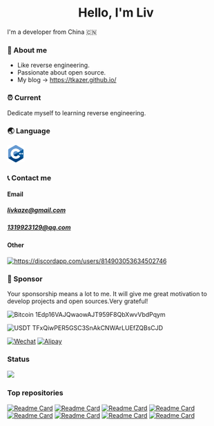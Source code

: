 <h1 align="center">Hello, I'm Liv</h1>

I'm a developer from China 🇨🇳

### 🔎 About me
* Like reverse engineering.
* Passionate about open source.
* My blog -> https://tkazer.github.io/
### ⏰ Current

Dedicate myself to learning reverse engineering.

### 🌏 Language
<p align="left"> <a href="https://www.w3schools.com/cpp/" target="_blank" rel="noreferrer"> <img src="https://raw.githubusercontent.com/devicons/devicon/master/icons/cplusplus/cplusplus-original.svg" alt="cplusplus" width="40" height="40"/> </a> </p>

### 📞 Contact me

#### Email
##### livkaze@gmail.com
##### 1319923129@qq.com

#### Other
<p align="left"><a href="https://discordapp.com/users/814903053634502746" target="blank"><img align="center" src="https://raw.githubusercontent.com/rahuldkjain/github-profile-readme-generator/master/src/images/icons/Social/discord.svg" alt="https://discordapp.com/users/814903053634502746" height="55" width="55" /></a></p>

### 💌 Sponsor
Your sponsorship means a lot to me. It will give me great motivation to develop projects and open sources.Very grateful!

<img src="https://img.shields.io/badge/Bitcoin-Liv?logo=bitcoin&logoColor=yellow&labelColor=white&color=red" alt="Bitcoin"> 1Edp16VAJQwaowAJT959F8QbXwvVbdPqym

<img src="https://img.shields.io/badge/USDT(TRC20)-Liv?logo=TON&logoColor=green&labelColor=white&color=red" alt="USDT"> TFxQiwPER5GSC3SnAkCNWArLUEfZQBsCJD

<a href="https://github.com/TKazer/TKazer/blob/main/Images/WechatPay.png"><img src="https://img.shields.io/badge/Wechat-Liv-green?logo=wechat" alt="Wechat"></a> <a href="https://github.com/TKazer/TKazer/blob/main/Images/Alipay.png"><img src="https://img.shields.io/badge/Alipay-Liv-blue?logo=alipay" alt="Alipay"></a>

### Status
<div align="left"> <img height="230px" src="https://github-readme-stats.vercel.app/api?username=TKazer&show_icons=true" /> </div>

### Top repositories
[![Readme Card](https://github-readme-stats.vercel.app/api/pin/?username=Tkazer&repo=CS2_External)](https://github.com/TKazer/CS2_External)
[![Readme Card](https://github-readme-stats.vercel.app/api/pin/?username=Tkazer&repo=OS-ImGui)](https://github.com/TKazer/OS-ImGui)
[![Readme Card](https://github-readme-stats.vercel.app/api/pin/?username=Tkazer&repo=DrawAlgorithm)](https://github.com/TKazer/DrawAlgorithm)
[![Readme Card](https://github-readme-stats.vercel.app/api/pin/?username=Tkazer&repo=DyingLight_Internal)](https://github.com/TKazer/DyingLight_Internal)
[![Readme Card](https://github-readme-stats.vercel.app/api/pin/?username=Tkazer&repo=Apex_External)](https://github.com/TKazer/Apex_External)
[![Readme Card](https://github-readme-stats.vercel.app/api/pin/?username=Tkazer&repo=Dwm)](https://github.com/TKazer/Dwm)
[![Readme Card](https://github-readme-stats.vercel.app/api/pin/?username=Tkazer&repo=Malody-Reader)](https://github.com/TKazer/Malody-Reader)
[![Readme Card](https://github-readme-stats.vercel.app/api/pin/?username=Tkazer&repo=IDA-Pro-9.0-SigMaker)]([https://github-readme-stats.vercel.app/api/pin/?username=Tkazer&repo=](https://github.com/TKazer/IDA-Pro-9.0-SigMaker))


